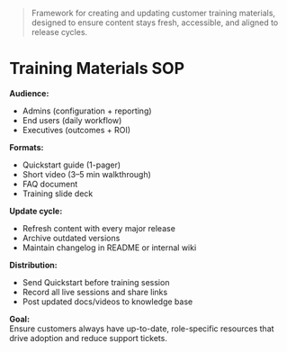> Framework for creating and updating customer training materials, designed to ensure content stays fresh, accessible, and aligned to release cycles.



# Training Materials SOP

**Audience:**  
- Admins (configuration + reporting)  
- End users (daily workflow) 
- Executives (outcomes + ROI)  

**Formats:**  
- Quickstart guide (1-pager) 
- Short video (3–5 min walkthrough)  
- FAQ document  
- Training slide deck  

**Update cycle:**  
- Refresh content with every major release  
- Archive outdated versions  
- Maintain changelog in README or internal wiki  

**Distribution:**  
- Send Quickstart before training session  
- Record all live sessions and share links  
- Post updated docs/videos to knowledge base  

**Goal:**  
Ensure customers always have up-to-date, role-specific resources that drive adoption and reduce support tickets.  
